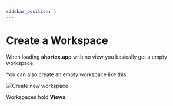 ```yaml
---
sidebar_position: 1
---
```


# Create a Workspace

When loading **shortex.app** with no view you basically get a empty workspace.

You can also create an empty workspace like this:

![Create new workspace](/img/docs/new-workspace.gif)

Workspaces hold **Views**.